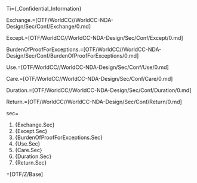 Ti={_Confidential_Information}

Exchange.=[OTF/WorldCC//WorldCC-NDA-Design/Sec/Conf/Exchange/0.md]

Except.=[OTF/WorldCC//WorldCC-NDA-Design/Sec/Conf/Except/0.md]

BurdenOfProofForExceptions.=[OTF/WorldCC//WorldCC-NDA-Design/Sec/Conf/BurdenOfProofForExceptions/0.md]

Use.=[OTF/WorldCC//WorldCC-NDA-Design/Sec/Conf/Use/0.md]

Care.=[OTF/WorldCC//WorldCC-NDA-Design/Sec/Conf/Care/0.md]

Duration.=[OTF/WorldCC//WorldCC-NDA-Design/Sec/Conf/Duration/0.md]

Return.=[OTF/WorldCC//WorldCC-NDA-Design/Sec/Conf/Return/0.md]

sec=<ol class="secs"><li>{Exchange.Sec}<li>{Except.Sec}<li>{BurdenOfProofForExceptions.Sec}<li>{Use.Sec}<li>{Care.Sec}<li>{Duration.Sec}<li>{Return.Sec}</ol>

=[OTF/Z/Base]
